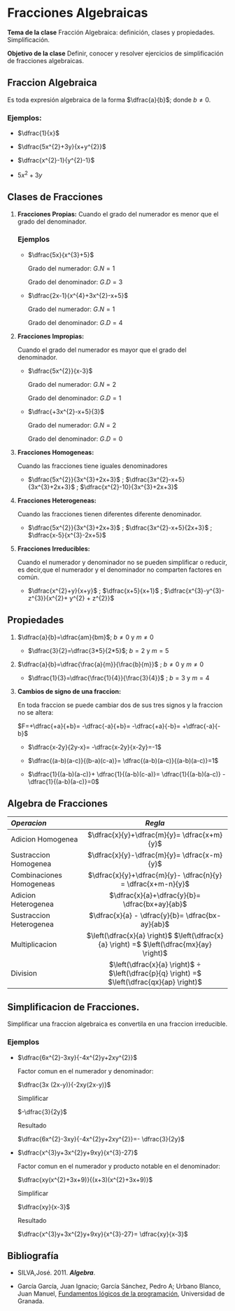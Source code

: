 # Fracciones Algebraicas

**Tema de la clase** Fracción Algebraica: definición, clases y propiedades. Simplificación.    

**Objetivo de la clase**   Definir, conocer y resolver ejercicios de simplificación de fracciones algebraicas. 


##  Fraccion Algebraica

 Es toda expresión algebraica de la forma $\dfrac{a}{b}$; donde $b≠0$.

 ### Ejemplos:

 - $\dfrac{1}{x}$

 - $\dfrac{5x^{2}+3y}{x+y^{2}}$

 - $\dfrac{x^{2}-1}{y^{2}-1}$

 - $5x^{2}+3y$

 ## Clases de Fracciones

 1. **Fracciones Propias:**
    Cuando el grado del numerador es menor que el grado del denominador.

    ### Ejemplos 

    - $\dfrac{5x}{x^{3}+5}$

        Grado del numerador: $G.N=1$

        Grado del denominador: $G.D=3$


    - $\dfrac{2x-1}{x^{4}+3x^{2}-x+5}$

        Grado del numerador: $G.N=1$

        Grado del denominador: $G.D=4$


2. **Fracciones Impropias:**

    Cuando el grado del numerador es mayor que el grado del denominador.

    - $\dfrac{5x^{2}}{x-3}$

        Grado del numerador: $G.N=2$

        Grado del denominador: $G.D=1$


    - $\dfrac{+3x^{2}-x+5}{3}$


        Grado del numerador: $G.N=2$

        Grado del denominador: $G.D=0$


3. **Fracciones Homogeneas:**

    Cuando las fracciones tiene iguales denominadores

    - $\dfrac{5x^{2}}{3x^{3}+2x+3}$ ; $\dfrac{3x^{2}-x+5}{3x^{3}+2x+3}$ ; $\dfrac{x^{2}-10}{3x^{3}+2x+3}$

        
4. **Fracciones Heterogeneas:**

    Cuando las fracciones tienen diferentes diferente denominador.

    - $\dfrac{5x^{2}}{3x^{3}+2x+3}$ ; $\dfrac{3x^{2}-x+5}{2x+3}$ ; $\dfrac{x-5}{x^{3}-2x+5}$

5. **Fracciones Irreducibles:**

    Cuando el numerador y denominador no se pueden simplificar o reducir, es decir,que el numerador y el denominador no comparten factores en común. 

    - $\dfrac{x^{2}+y}{x+y}$ ; $\dfrac{x+5}{x+1}$ ; $\dfrac{x^{3}-y^{3}- z^{3}}{x^{2}+ y^{2} + z^{2}}$

## Propiedades

1. $\dfrac{a}{b}=\dfrac{am}{bm}$; $b≠0$ y $m≠0$

    - $\dfrac{3}{2}=\dfrac{3*5}{2*5}$; $b=2$ y $m=5$


2. $\dfrac{a}{b}=\dfrac{\frac{a}{m}}{\frac{b}{m}}$ ;  $b≠0$ y $m≠0$

    - $\dfrac{1}{3}=\dfrac{\frac{1}{4}}{\frac{3}{4}}$ ;  $b=3$ y $m=4$

3. **Cambios de signo de una fraccion:**

     En toda fraccion se puede cambiar dos de sus tres signos y la fraccion no se altera: 

    $F=+\dfrac{+a}{+b}= -\dfrac{-a}{+b}= -\dfrac{+a}{-b}= +\dfrac{-a}{-b}$

    - $\dfrac{x-2y}{2y-x}= -\dfrac{x-2y}{x-2y}=-1$


    - $\dfrac{(a-b)(a-c)}{(b-a)(c-a)}= \dfrac{(a-b)(a-c)}{(a-b)(a-c)}=1$


    - $\dfrac{1}{(a-b)(a-c)}+ \dfrac{1}{(a-b)(c-a)}= \dfrac{1}{(a-b)(a-c)} -  \dfrac{1}{(a-b)(a-c)}=0$

## Algebra de Fracciones 

|**$Operacion$**| **$Regla$**|
|:----|:----:|
|Adicion Homogenea|  $\dfrac{x}{y}+\dfrac{m}{y}= \dfrac{x+m}{y}$|
|Sustraccion Homogenea|  $\dfrac{x}{y}-\dfrac{m}{y}= \dfrac{x-m}{y}$|
|Combinaciones Homogeneas|  $\dfrac{x}{y}+\dfrac{m}{y}- \dfrac{n}{y} = \dfrac{x+m-n}{y}$|
|Adicion Heterogenea| $\dfrac{x}{a}+\dfrac{y}{b}= \dfrac{bx+ay}{ab}$|
|Sustraccion Heterogenea| $\dfrac{x}{a} - \dfrac{y}{b}= \dfrac{bx-ay}{ab}$|
|Multiplicacion|$\left(\dfrac{x}{a} \right)$ $\left(\dfrac{x}{a} \right) =$ $\left(\dfrac{mx}{ay} \right)$|
|Division|$\left(\dfrac{x}{a} \right)$ ÷ $\left(\dfrac{p}{q} \right) =$ $\left(\dfrac{qx}{ap} \right)$|

## Simplificacion de Fracciones.

Simplificar una fraccion algebraica es convertila en una fraccion  irreducible.

### Ejemplos

- $\dfrac{6x^{2}-3xy}{-4x^{2}y+2xy^{2}}$

    Factor comun en el numerador y denominador:

    $\dfrac{3x (2x-y)}{-2xy(2x-y)}$

    Simplificar 

    $-\dfrac{3}{2y}$

    Resultado 

    $\dfrac{6x^{2}-3xy}{-4x^{2}y+2xy^{2}}=- \dfrac{3}{2y}$


-  $\dfrac{x^{3}y+3x^{2}y+9xy}{x^{3}-27}$


    Factor comun en el numerador y  producto notable en el denominador:

    $\dfrac{xy(x^{2}+3x+9)}{(x+3)(x^{2}+3x+9)}$

    Simplificar 

    $\dfrac{xy}{x-3}$

    Resultado 

    $\dfrac{x^{3}y+3x^{2}y+9xy}{x^{3}-27}= \dfrac{xy}{x-3}$



## Bibliografía

- SILVA,José. 2011. ***Algebra***.

- García García, Juan Ignacio; García Sánchez, Pedro A; Urbano Blanco, Juan Manuel, [Fundamentos lógicos de la programación](http://hdl.handle.net/10481/43278), Universidad de Granada.

































